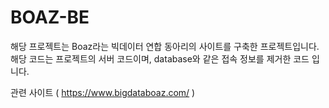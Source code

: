# BOAZ-BE


해당 프로젝트는 Boaz라는 빅데이터 연합 동아리의 사이트를 구축한 프로젝트입니다. </br>
해당 코드는 프로젝트의 서버 코드이며, database와 같은 접속 정보를 제거한 코드 입니다.

관련 사이트 ( https://www.bigdataboaz.com/ ) </br>
